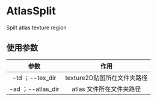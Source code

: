 # AtlasSplit
Spilt atlas texture region

## 使用参数
| 参数 | 作用 |
|:---:|:----:|
| -td ；--tex_dir | texture2D贴图所在文件夹路径 |
| -ad ；--atlas_dir | atlas 文件所在文件夹路径 |
